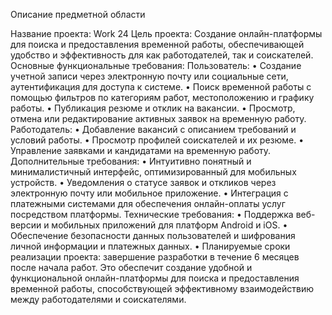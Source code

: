 Описание предметной области

Название проекта: Work 24
Цель проекта: Создание онлайн-платформы для поиска и предоставления временной работы, обеспечивающей удобство и эффективность для как работодателей, так и соискателей.
Основные функциональные требования:
Пользователь:
•	Создание учетной записи через электронную почту или социальные сети, аутентификация для доступа к системе.
•	Поиск временной работы с помощью фильтров по категориям работ, местоположению и графику работы.
•	Публикация резюме и отклик на вакансии.
•	Просмотр, отмена или редактирование активных заявок на временную работу.
Работодатель:
•	Добавление вакансий с описанием требований и условий работы.
•	Просмотр профилей соискателей и их резюме.
•	Управление заявками и кандидатами на временную работу.
Дополнительные требования:
•	Интуитивно понятный и минималистичный интерфейс, оптимизированный для мобильных устройств.
•	Уведомления о статусе заявок и откликов через электронную почту или мобильное приложение.
•	Интеграция с платежными системами для обеспечения онлайн-оплаты услуг посредством платформы.
Технические требования:
•	Поддержка веб-версии и мобильных приложений для платформ Android и iOS.
•	Обеспечение безопасности данных пользователей и шифрования личной информации и платежных данных.
•	Планируемые сроки реализации проекта: завершение разработки в течение 6 месяцев после начала работ.
Это обеспечит создание удобной и функциональной онлайн-платформы для поиска и предоставления временной работы, способствующей эффективному взаимодействию между работодателями и соискателями.

